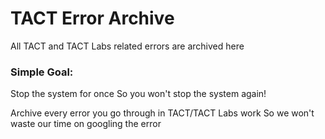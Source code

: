 # TACT Error Archive


All TACT and TACT Labs related errors are archived here



### Simple Goal:

Stop the system for once
So you won't stop the system again!


Archive every error you go through in TACT/TACT Labs work
So we won't waste our time on googling the error
